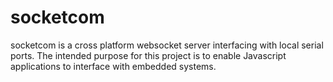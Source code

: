 # socketcom
socketcom is a cross platform websocket server interfacing with local serial ports. The intended purpose for this project is to enable Javascript applications to interface with embedded systems.
